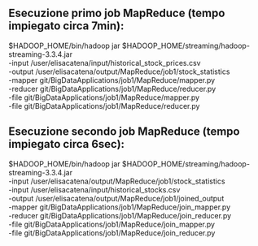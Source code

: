 ## **Esecuzione primo job MapReduce (tempo impiegato circa 7min):**

$HADOOP_HOME/bin/hadoop jar $HADOOP_HOME/streaming/hadoop-streaming-3.3.4.jar \
    -input /user/elisacatena/input/historical_stock_prices.csv \
    -output /user/elisacatena/output/MapReduce/job1/stock_statistics \
    -mapper git/BigDataApplications/job1/MapReduce/mapper.py \
    -reducer git/BigDataApplications/job1/MapReduce/reducer.py \
    -file git/BigDataApplications/job1/MapReduce/mapper.py \
    -file git/BigDataApplications/job1/MapReduce/reducer.py 

## **Esecuzione secondo job MapReduce (tempo impiegato circa 6sec):**

$HADOOP_HOME/bin/hadoop jar $HADOOP_HOME/streaming/hadoop-streaming-3.3.4.jar \
    -input /user/elisacatena/output/MapReduce/job1/stock_statistics\
    -input /user/elisacatena/input/historical_stocks.csv \
    -output /user/elisacatena/output/MapReduce/job1/joined_output \
    -mapper git/BigDataApplications/job1/MapReduce/join_mapper.py \
    -reducer git/BigDataApplications/job1/MapReduce/join_reducer.py \
    -file git/BigDataApplications/job1/MapReduce/join_mapper.py \
    -file git/BigDataApplications/job1/MapReduce/join_reducer.py 

